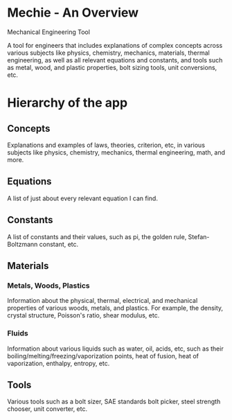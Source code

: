 # Mechie - An Overview
Mechanical Engineering Tool

A tool for engineers that includes explanations of complex concepts across various subjects like physics, chemistry, 
mechanics, materials, thermal engineering, as well as all relevant equations and constants, and tools such as metal, wood, and plastic 
properties, bolt sizing tools, unit conversions, etc.

# Hierarchy of the app

## Concepts
Explanations and examples of laws, theories, criterion, etc, in various subjects like physics, chemistry, mechanics, thermal engineering, math, and more.

## Equations
A list of just about every relevant equation I can find.

## Constants
A list of constants and their values, such as pi, the golden rule, Stefan-Boltzmann constant, etc. 

## Materials

### Metals, Woods, Plastics
Information about the physical, thermal, electrical, and mechanical properties of various woods, metals, and plastics. For example, the
density, crystal structure, Poisson's ratio, shear modulus, etc.

### Fluids
Information about various liquids such as water, oil, acids, etc, such as their boiling/melting/freezing/vaporization points, heat 
of fusion, heat of vaporization, enthalpy, entropy, etc.

## Tools
Various tools such as a bolt sizer, SAE standards bolt picker, steel strength chooser, unit converter, etc. 
